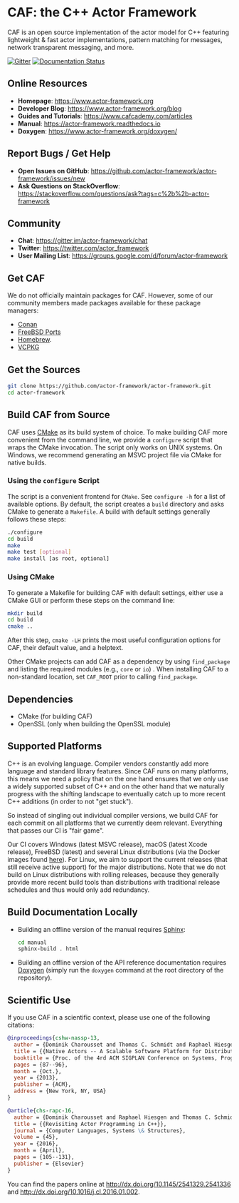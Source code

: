 # CAF: the C++ Actor Framework

CAF is an open source implementation of the actor model for C++ featuring
lightweight & fast actor implementations, pattern matching for messages, network
transparent messaging, and more.

[![Gitter][gitter-badge]](https://gitter.im/actor-framework/chat)
[![Documentation Status][docs-badge]](http://actor-framework.readthedocs.io/en/latest/?badge=latest)

## Online Resources

* __Homepage__: https://www.actor-framework.org
* __Developer Blog__: https://www.actor-framework.org/blog
* __Guides and Tutorials__: https://www.cafcademy.com/articles
* __Manual__: https://actor-framework.readthedocs.io
* __Doxygen__: https://www.actor-framework.org/doxygen/

## Report Bugs / Get Help

* __Open Issues on GitHub__: https://github.com/actor-framework/actor-framework/issues/new
* __Ask Questions on StackOverflow__: https://stackoverflow.com/questions/ask?tags=c%2b%2b-actor-framework

## Community

* __Chat__: https://gitter.im/actor-framework/chat
* __Twitter__: https://twitter.com/actor_framework
* __User Mailing List__: https://groups.google.com/d/forum/actor-framework

## Get CAF

We do not officially maintain packages for CAF. However, some of our community
members made packages available for these package managers:

- [Conan](https://conan.io/center/caf)
- [FreeBSD Ports](https://svnweb.freebsd.org/ports/head/devel/caf)
- [Homebrew](https://formulae.brew.sh/formula/caf).
- [VCPKG](https://github.com/microsoft/vcpkg/tree/master/ports/caf)

## Get the Sources

```sh
git clone https://github.com/actor-framework/actor-framework.git
cd actor-framework
```

## Build CAF from Source

CAF uses [CMake](http://www.cmake.org) as its build system of choice. To make
building CAF more convenient from the command line, we provide a `configure`
script that wraps the CMake invocation. The script only works on UNIX systems.
On Windows, we recommend generating an MSVC project file via CMake for native
builds.

### Using the `configure` Script

The script is a convenient frontend for `CMake`. See `configure -h` for a list
of available options. By default, the script creates a `build` directory and
asks CMake to generate a `Makefile`. A build with default settings generally
follows these steps:

```sh
./configure
cd build
make
make test [optional]
make install [as root, optional]
```

### Using CMake

To generate a Makefile for building CAF with default settings, either use a
CMake GUI or perform these steps on the command line:

```sh
mkdir build
cd build
cmake ..
```

After this step, `cmake -LH` prints the most useful configuration options for
CAF, their default value, and a helptext.

Other CMake projects can add CAF as a dependency by using `find_package` and
listing the required modules (e.g., `core` or `io`) . When installing CAF to a
non-standard location, set `CAF_ROOT` prior to calling `find_package`.

## Dependencies

* CMake (for building CAF)
* OpenSSL (only when building the OpenSSL module)

## Supported Platforms

C++ is an evolving language. Compiler vendors constantly add more language and
standard library features. Since CAF runs on many platforms, this means we need
a policy that on the one hand ensures that we only use a widely supported subset
of C++ and on the other hand that we naturally progress with the shifting
landscape to eventually catch up to more recent C++ additions (in order to not
"get stuck").

So instead of singling out individual compiler versions, we build CAF for each
commit on all platforms that we currently deem relevant. Everything that passes
our CI is "fair game".

Our CI covers Windows (latest MSVC release), macOS (latest Xcode release),
FreeBSD (latest) and several Linux distributions (via the Docker images found
[here](https://github.com/actor-framework/actor-framework/tree/master/.ci)). For
Linux, we aim to support the current releases (that still receive active
support) for the major distributions. Note that we do not build on Linux
distributions with rolling releases, because they generally provide more recent
build tools than distributions with traditional release schedules and thus would
only add redundancy.

## Build Documentation Locally

- Building an offline version of the manual requires
  [Sphinx](https://www.sphinx-doc.org):
  ```sh
  cd manual
  sphinx-build . html
  ```
- Building an offline version of the API reference documentation requires
  [Doxygen](http://www.doxygen.nl) (simply run the  `doxygen` command at the
  root directory of the repository).

## Scientific Use

If you use CAF in a scientific context, please use one of the following citations:

```bibtex
@inproceedings{cshw-nassp-13,
  author = {Dominik Charousset and Thomas C. Schmidt and Raphael Hiesgen and Matthias W{\"a}hlisch},
  title = {{Native Actors -- A Scalable Software Platform for Distributed, Heterogeneous Environments}},
  booktitle = {Proc. of the 4rd ACM SIGPLAN Conference on Systems, Programming, and Applications (SPLASH '13), Workshop AGERE!},
  pages = {87--96},
  month = {Oct.},
  year = {2013},
  publisher = {ACM},
  address = {New York, NY, USA}
}

@article{chs-rapc-16,
  author = {Dominik Charousset and Raphael Hiesgen and Thomas C. Schmidt},
  title = {{Revisiting Actor Programming in C++}},
  journal = {Computer Languages, Systems \& Structures},
  volume = {45},
  year = {2016},
  month = {April},
  pages = {105--131},
  publisher = {Elsevier}
}
```

You can find the papers online at http://dx.doi.org/10.1145/2541329.2541336 and
http://dx.doi.org/10.1016/j.cl.2016.01.002.

[docs-badge]: https://readthedocs.org/projects/actor-framework/badge/?version=latest

[gitter-badge]: https://img.shields.io/badge/gitter-join%20chat%20%E2%86%92-brightgreen.svg
